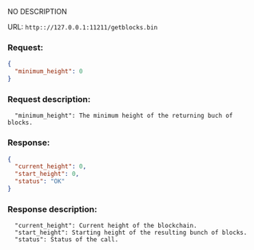 NO DESCRIPTION

URL: ```http:://127.0.0.1:11211/getblocks.bin```
### Request: 
```json
{
  "minimum_height": 0
}
```
### Request description: 
```
  "minimum_height": The minimum height of the returning buch of blocks.

```
### Response: 
```json
{
  "current_height": 0,
  "start_height": 0,
  "status": "OK"
}
```
### Response description: 
```
  "current_height": Current height of the blockchain.
  "start_height": Starting height of the resulting bunch of blocks.
  "status": Status of the call.

```
